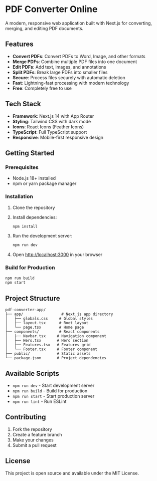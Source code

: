 # PDF Converter Online

A modern, responsive web application built with Next.js for converting, merging, and editing PDF documents.

## Features

- **Convert PDFs**: Convert PDFs to Word, Image, and other formats
- **Merge PDFs**: Combine multiple PDF files into one document
- **Edit PDFs**: Add text, images, and annotations
- **Split PDFs**: Break large PDFs into smaller files
- **Secure**: Process files securely with automatic deletion
- **Fast**: Lightning-fast processing with modern technology
- **Free**: Completely free to use

## Tech Stack

- **Framework**: Next.js 14 with App Router
- **Styling**: Tailwind CSS with dark mode
- **Icons**: React Icons (Feather Icons)
- **TypeScript**: Full TypeScript support
- **Responsive**: Mobile-first responsive design

## Getting Started

### Prerequisites

- Node.js 18+ installed
- npm or yarn package manager

### Installation

1. Clone the repository
2. Install dependencies:
   ```bash
   npm install
   ```

3. Run the development server:
   ```bash
   npm run dev
   ```

4. Open [http://localhost:3000](http://localhost:3000) in your browser

### Build for Production

```bash
npm run build
npm start
```

## Project Structure

```
pdf-converter-app/
├── app/                 # Next.js app directory
│   ├── globals.css     # Global styles
│   ├── layout.tsx      # Root layout
│   └── page.tsx        # Home page
├── components/         # React components
│   ├── Navbar.tsx     # Navigation component
│   ├── Hero.tsx       # Hero section
│   ├── Features.tsx   # Features grid
│   └── Footer.tsx     # Footer component
├── public/            # Static assets
└── package.json       # Project dependencies
```

## Available Scripts

- `npm run dev` - Start development server
- `npm run build` - Build for production
- `npm run start` - Start production server
- `npm run lint` - Run ESLint

## Contributing

1. Fork the repository
2. Create a feature branch
3. Make your changes
4. Submit a pull request

## License

This project is open source and available under the MIT License.
